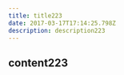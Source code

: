 ```yaml
---
title: title223
date: 2017-03-17T17:14:25.798Z
description: description223
---
```


## content223
  
